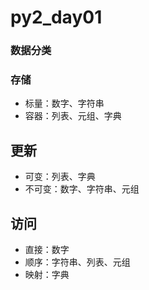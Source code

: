 # py2_day01

### 数据分类

### 存储

- 标量：数字、字符串
- 容器：列表、元组、字典

## 更新

- 可变：列表、字典
- 不可变：数字、字符串、元组

## 访问

- 直接：数字
- 顺序：字符串、列表、元组
- 映射：字典







